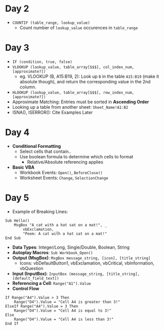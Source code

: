 # Day 2
* `COUNTIF (table_range, lookup_value)`
    * Count number of `lookup_value` occurences in `table_range`

# Day 3
* `IF (condition, true, false)`
* `VLOOKUP (lookup_value, table_array[$$$], col_index_num, [approximate?])`
  * eg. VLOOKUP (B, A15:B19, 2): Look up `B` in the table `A15:B19` (make it absolute though), and return the corresponding value in the 2nd column.
* `HLOOKUP (lookup_value, table_array[$$$], row_index_num, [approximate?])`
* Approximate Matching: Entries must be sorted in **Ascending Order**
* Looking up a table from another sheet: `Sheet_Name!A1:B2`
* ISNA(), ISERROR(): Cite Examples Later

# Day 4
* **Conditional Formatting**
  * Select cells that contain..
  * Use boolean formula to determine which cells to format
    * Relative/Absolute referencing applies
* **Basic VBA**
  * Workbook Events: `Open()`, `BeforeClose()`
  * Worksheet Events: `Change`, `SelectionChange`

# Day 5
* Example of Breaking Lines:
``` vba
Sub Hello()
    MsgBox "A cat with a hat sat on a mat!", _
        vbExclamation, _
        "Poem: A cat with a hat sat on a mat!"
End Sub
```
* **Data Types**: Integer/Long, Single/Double, Boolean, String
* **Autoplay Macros**: `Sub Workbook_Open()`
* **Output (MsgBox)**: `MsgBox message_string, [icon], [title_string]`
    * Icons: vbDefaultButton1, vbExclamation, vbCritical, vbInformation, vbQuestion
* **Input (InputBox)**: `InputBox (message_string, [title_string], [default_field_text])`
* **Referencing a Cell**: `Range("A1").Value`
* **Control Flow**
``` vba
If Range("A4").Value > 3 Then
    Range("D4").Value = "Cell A4 is greater than 3!"
ElseIf Range("A4").Value = 3 Then
    Range("D4").Value = "Cell A4 is equal to 3!"
Else
    Range("D4").Value = "Cell A4 is less than 3!"
End If